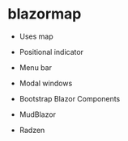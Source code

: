 # blazormap

* Uses map
* Positional indicator
* Menu bar
* Modal windows

* Bootstrap Blazor Components
* MudBlazor
* Radzen